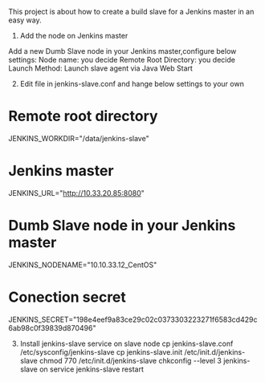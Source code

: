 This project is about how to create a build slave for a Jenkins master in an easy way. 

1. Add the node on Jenkins master

Add a new Dumb Slave node in your Jenkins master,configure below settings:
Node name: you decide
Remote Root Directory: you decide
Launch Method: Launch slave agent via Java Web Start

2. Edit file in jenkins-slave.conf and hange below settings to your own

# Remote root directory
JENKINS_WORKDIR="/data/jenkins-slave"

# Jenkins master
JENKINS_URL="http://10.33.20.85:8080"

# Dumb Slave node in your Jenkins master
JENKINS_NODENAME="10.10.33.12_CentOS"

# Conection secret
JENKINS_SECRET="198e4eef9a83ce29c02c0373303223271f6583cd429c6ab98c0f39839d870496"

3. Install jenkins-slave service on slave node
cp jenkins-slave.conf /etc/sysconfig/jenkins-slave
cp jenkins-slave.init /etc/init.d/jenkins-slave
chmod 770 /etc/init.d/jenkins-slave
chkconfig --level 3 jenkins-slave on
service jenkins-slave restart
